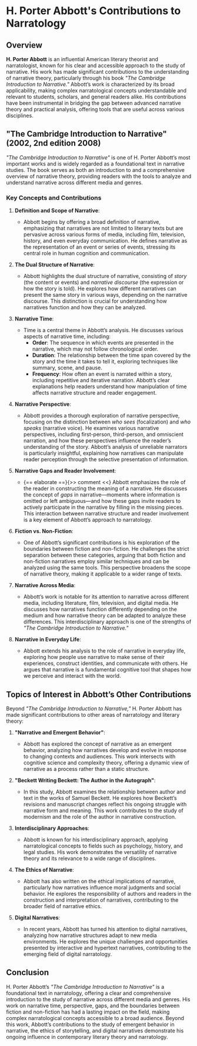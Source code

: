 # H. Porter Abbott's Contributions to Narratology

## Overview

**H. Porter Abbott** is an influential American literary theorist and narratologist, known for his clear and accessible approach to the study of narrative. His work has made significant contributions to the understanding of narrative theory, particularly through his book *"The Cambridge Introduction to Narrative."* Abbott’s work is characterized by its broad applicability, making complex narratological concepts understandable and relevant to students, scholars, and general readers alike. His contributions have been instrumental in bridging the gap between advanced narrative theory and practical analysis, offering tools that are useful across various disciplines.

## "The Cambridge Introduction to Narrative" (2002, 2nd edition 2008)

*"The Cambridge Introduction to Narrative"* is one of H. Porter Abbott’s most important works and is widely regarded as a foundational text in narrative studies. The book serves as both an introduction to and a comprehensive overview of narrative theory, providing readers with the tools to analyze and understand narrative across different media and genres.

### Key Concepts and Contributions

1. **Definition and Scope of Narrative**:
   -  Abbott begins by offering a broad definition of narrative, emphasizing that narratives are not limited to literary texts but are pervasive across various forms of media, including film, television, history, and even everyday communication. He defines narrative as the representation of an event or series of events, stressing its central role in human cognition and communication.

2. **The Dual Structure of Narrative**:
   - Abbott highlights the dual structure of narrative, consisting of *story* (the content or events) and *narrative discourse* (the expression or how the story is told). He explores how different narratives can present the same story in various ways, depending on the narrative discourse. This distinction is crucial for understanding how narratives function and how they can be analyzed.

3. **Narrative Time**:
   - Time is a central theme in Abbott’s analysis. He discusses various aspects of narrative time, including:
     - **Order**: The sequence in which events are presented in the narrative, which may not follow chronological order.
     - **Duration**: The relationship between the time span covered by the story and the time it takes to tell it, exploring techniques like summary, scene, and pause.
     - **Frequency**: How often an event is narrated within a story, including repetitive and iterative narration. Abbott’s clear explanations help readers understand how manipulation of time affects narrative structure and reader engagement.

4. **Narrative Perspective**:
   - Abbott provides a thorough exploration of narrative perspective, focusing on the distinction between *who sees* (focalization) and *who speaks* (narrative voice). He examines various narrative perspectives, including first-person, third-person, and omniscient narration, and how these perspectives influence the reader’s understanding of the story. Abbott’s analysis of unreliable narrators is particularly insightful, explaining how narratives can manipulate reader perception through the selective presentation of information.

5. **Narrative Gaps and Reader Involvement**:
   - {== elaborate ==}{>> comment <<} Abbott emphasizes the role of the reader in constructing the meaning of a narrative. He discusses the concept of *gaps* in narrative—moments where information is omitted or left ambiguous—and how these gaps invite readers to actively participate in the narrative by filling in the missing pieces. This interaction between narrative structure and reader involvement is a key element of Abbott’s approach to narratology.

6. **Fiction vs. Non-Fiction**:
   - One of Abbott’s significant contributions is his exploration of the boundaries between fiction and non-fiction. He challenges the strict separation between these categories, arguing that both fiction and non-fiction narratives employ similar techniques and can be analyzed using the same tools. This perspective broadens the scope of narrative theory, making it applicable to a wider range of texts.

7. **Narrative Across Media**:
   - Abbott’s work is notable for its attention to narrative across different media, including literature, film, television, and digital media. He discusses how narratives function differently depending on the medium and how narrative theory can be adapted to analyze these differences. This interdisciplinary approach is one of the strengths of *"The Cambridge Introduction to Narrative."*

8. **Narrative in Everyday Life**:
   - Abbott extends his analysis to the role of narrative in everyday life, exploring how people use narrative to make sense of their experiences, construct identities, and communicate with others. He argues that narrative is a fundamental cognitive tool that shapes how we perceive and interact with the world.

## Topics of Interest in Abbott’s Other Contributions

Beyond *"The Cambridge Introduction to Narrative,"* H. Porter Abbott has made significant contributions to other areas of narratology and literary theory:

1. **"Narrative and Emergent Behavior"**:
   - Abbott has explored the concept of narrative as an emergent behavior, analyzing how narratives develop and evolve in response to changing contexts and audiences. This work intersects with cognitive science and complexity theory, offering a dynamic view of narrative as a process rather than a static structure.

2. **"Beckett Writing Beckett: The Author in the Autograph"**:
   - In this study, Abbott examines the relationship between author and text in the works of Samuel Beckett. He explores how Beckett’s revisions and manuscript changes reflect his ongoing struggle with narrative form and meaning. This work contributes to the study of modernism and the role of the author in narrative construction.

3. **Interdisciplinary Approaches**:
   - Abbott is known for his interdisciplinary approach, applying narratological concepts to fields such as psychology, history, and legal studies. His work demonstrates the versatility of narrative theory and its relevance to a wide range of disciplines.

4. **The Ethics of Narrative**:
   - Abbott has also written on the ethical implications of narrative, particularly how narratives influence moral judgments and social behavior. He explores the responsibility of authors and readers in the construction and interpretation of narratives, contributing to the broader field of narrative ethics.

5. **Digital Narratives**:
   - In recent years, Abbott has turned his attention to digital narratives, analyzing how narrative structures adapt to new media environments. He explores the unique challenges and opportunities presented by interactive and hypertext narratives, contributing to the emerging field of digital narratology.

## Conclusion

H. Porter Abbott’s *"The Cambridge Introduction to Narrative"* is a foundational text in narratology, offering a clear and comprehensive introduction to the study of narrative across different media and genres. His work on narrative time, perspective, gaps, and the boundaries between fiction and non-fiction has had a lasting impact on the field, making complex narratological concepts accessible to a broad audience. Beyond this work, Abbott’s contributions to the study of emergent behavior in narrative, the ethics of storytelling, and digital narratives demonstrate his ongoing influence in contemporary literary theory and narratology.

